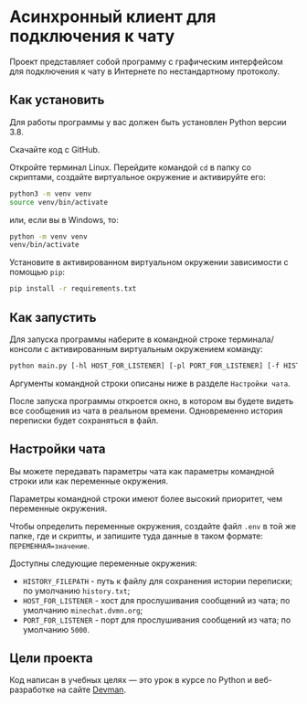 # Асинхронный клиент для подключения к чату

Проект представляет собой программу с графическим интерфейсом для подключения к чату в Интернете по нестандартному протоколу.

## Как установить

Для работы программы у вас должен быть установлен Python версии 3.8.

Скачайте код с GitHub.

Откройте терминал Linux. Перейдите командой `cd` в папку со скриптами, создайте виртуальное окружение и активируйте его:
```bash
python3 -m venv venv
source venv/bin/activate
```

или, если вы в Windows, то:

```bash
python -m venv venv
venv/bin/activate
```

Установите в активированном виртуальном окружении зависимости с помощью `pip`:
```bash
pip install -r requirements.txt
```

## Как запустить

Для запуска программы наберите в командной строке терминала/консоли с активированным виртуальным окружением команду:
```bash
python main.py [-hl HOST_FOR_LISTENER] [-pl PORT_FOR_LISTENER] [-f HISTORY_FILEPATH]
```

Аргументы командной строки описаны ниже в разделе `Настройки чата`.

После запуска программы откроется окно, в котором вы будете видеть все сообщения из чата в реальном времени. Одновременно история переписки будет сохраняться в файл.

## Настройки чата

Вы можете передавать параметры чата как параметры командной строки или как переменные окружения.

Параметры командной строки имеют более высокий приоритет, чем переменные окружения.

Чтобы определить переменные окружения, создайте файл `.env` в той же папке, где и скрипты, и запишите туда данные в таком формате: `ПЕРЕМЕННАЯ=значение`.

Доступны следующие переменные окружения:

- `HISTORY_FILEPATH` - путь к файлу для сохранения истории переписки; по умолчанию `history.txt`;
- `HOST_FOR_LISTENER` - хост для прослушивания сообщений из чата; по умолчанию `minechat.dvmn.org`;
- `PORT_FOR_LISTENER` - порт для прослушивания сообщений из чата; по умолчанию `5000`.

## Цели проекта

Код написан в учебных целях — это урок в курсе по Python и веб-разработке на сайте [Devman](https://dvmn.org).


